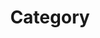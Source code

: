 ---
title: "Category"
layouts: categories
permalink: /categories/
authur_profile: true
side_bar: true
---